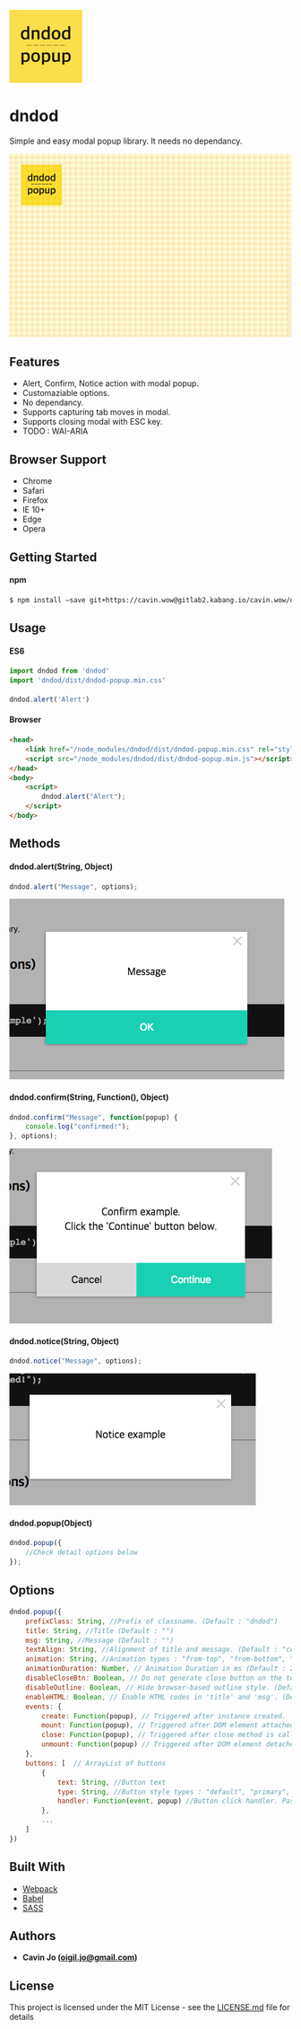 ![logo](demo-logo.png)
# dndod

Simple and easy modal popup library. It needs no dependancy.
   
![clip](demo-clip.gif)
   
## Features
* Alert, Confirm, Notice action with modal popup.
* Customaziable options.
* No dependancy.
* Supports capturing tab moves in modal.
* Supports closing modal with ESC key.
* TODO : WAI-ARIA

## Browser Support
* Chrome
* Safari
* Firefox
* IE 10+
* Edge
* Opera

## Getting Started
#### npm
````bash
$ npm install —save git+https://cavin.wow@gitlab2.kabang.io/cavin.wow/dndod.git
````

## Usage
#### ES6
```javascript
import dndod from 'dndod'
import 'dndod/dist/dndod-popup.min.css'
    
dndod.alert('Alert')
```

#### Browser
```html
<head>
    <link href="/node_modules/dndod/dist/dndod-popup.min.css" rel="stylesheet" type="text/css">
    <script src="/node_modules/dndod/dist/dndod-popup.min.js"></script>
</head>
<body>
    <script>
        dndod.alert("Alert");
    </script>
</body>
```

## Methods
#### dndod.alert(String, Object)
````javascript
dndod.alert("Message", options);
````
![alert](demo-alert.png)
        
#### dndod.confirm(String, Function(), Object)
````javascript
dndod.confirm("Message", function(popup) {
    console.log("confirmed!");
}, options);
````
![confirm](demo-confirm.png)

#### dndod.notice(String, Object)
````javascript
dndod.notice("Message", options);
````
![notice](demo-notice.png)

#### dndod.popup(Object)
```` javascript
dndod.popup({
    //Check detail options below 
});
````

## Options
````javascript
dndod.popup({
    prefixClass: String, //Prefix of classname. (Default : "dndod")
    title: String, //Title (Default : "")
    msg: String, //Message (Default : "")
    textAlign: String, //Alignment of title and message. (Default : "center")
    animation: String, //Animation types : "from-top", "from-bottom", "none" (Default : "from-top")
    animationDuration: Number, // Animation Duration in ms (Default : 250)
    disableCloseBtn: Boolean, // Do not generate close button on the top right corner. (Default : false)
    disableOutline: Boolean, // Hide browser-based outline style. (Default : false)
    enableHTML: Boolean, // Enable HTML codes in 'title' and 'msg'. (Default : false)
    events: {
        create: Function(popup), // Triggered after instance created.
        mount: Function(popup), // Triggered after DOM element attached to document's body.
        close: Function(popup), // Triggered after close method is called.
        unmount: Function(popup) // Triggered after DOM element detached from document's body.   
    },
    buttons: [  // ArrayList of buttons
        {
            text: String, //Button text
            type: String, //Button style types : "default", "primary", "info", "success", "warning", "danger" (Default: "default")
            handler: Function(event, popup) //Button click handler. Pass
        },
        ...
    ]
})
````

## Built With

* [Webpack](https://webpack.js.org)
* [Babel](https://babeljs.io)
* [SASS](https://sass-lang.com)

## Authors

* **Cavin Jo (<oigil.jo@gmail.com>)**


## License

This project is licensed under the MIT License - see the [LICENSE.md](LICENSE.md) file for details

